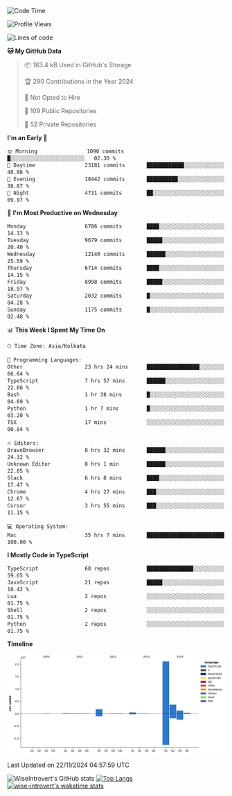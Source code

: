 <!--START_SECTION:waka-->
![Code Time](http://img.shields.io/badge/Code%20Time-1%2C877%20hrs%2048%20mins-blue)

![Profile Views](http://img.shields.io/badge/Profile%20Views-3-blue)

![Lines of code](https://img.shields.io/badge/From%20Hello%20World%20I%27ve%20Written-29.1%20million%20lines%20of%20code-blue)

**🐱 My GitHub Data** 

> 📦 183.4 kB Used in GitHub's Storage 
 > 
> 🏆 290 Contributions in the Year 2024
 > 
> 🚫 Not Opted to Hire
 > 
> 📜 109 Public Repositories 
 > 
> 🔑 52 Private Repositories 
 > 
**I'm an Early 🐤** 

```text
🌞 Morning                1090 commits        █░░░░░░░░░░░░░░░░░░░░░░░░   02.30 % 
🌆 Daytime                23181 commits       ████████████░░░░░░░░░░░░░   48.86 % 
🌃 Evening                18442 commits       ██████████░░░░░░░░░░░░░░░   38.87 % 
🌙 Night                  4731 commits        ██░░░░░░░░░░░░░░░░░░░░░░░   09.97 % 
```
📅 **I'm Most Productive on Wednesday** 

```text
Monday                   6706 commits        ████░░░░░░░░░░░░░░░░░░░░░   14.13 % 
Tuesday                  9679 commits        █████░░░░░░░░░░░░░░░░░░░░   20.40 % 
Wednesday                12140 commits       ██████░░░░░░░░░░░░░░░░░░░   25.59 % 
Thursday                 6714 commits        ████░░░░░░░░░░░░░░░░░░░░░   14.15 % 
Friday                   8998 commits        █████░░░░░░░░░░░░░░░░░░░░   18.97 % 
Saturday                 2032 commits        █░░░░░░░░░░░░░░░░░░░░░░░░   04.28 % 
Sunday                   1175 commits        █░░░░░░░░░░░░░░░░░░░░░░░░   02.48 % 
```


📊 **This Week I Spent My Time On** 

```text
🕑︎ Time Zone: Asia/Kolkata

💬 Programming Languages: 
Other                    23 hrs 24 mins      █████████████████░░░░░░░░   66.64 % 
TypeScript               7 hrs 57 mins       ██████░░░░░░░░░░░░░░░░░░░   22.66 % 
Bash                     1 hr 38 mins        █░░░░░░░░░░░░░░░░░░░░░░░░   04.69 % 
Python                   1 hr 7 mins         █░░░░░░░░░░░░░░░░░░░░░░░░   03.20 % 
TSX                      17 mins             ░░░░░░░░░░░░░░░░░░░░░░░░░   00.84 % 

🔥 Editors: 
BraveBrowser             8 hrs 32 mins       ██████░░░░░░░░░░░░░░░░░░░   24.32 % 
Unknown Editor           8 hrs 1 min         ██████░░░░░░░░░░░░░░░░░░░   22.85 % 
Slack                    6 hrs 8 mins        ████░░░░░░░░░░░░░░░░░░░░░   17.47 % 
Chrome                   4 hrs 27 mins       ███░░░░░░░░░░░░░░░░░░░░░░   12.67 % 
Cursor                   3 hrs 55 mins       ███░░░░░░░░░░░░░░░░░░░░░░   11.15 % 

💻 Operating System: 
Mac                      35 hrs 7 mins       █████████████████████████   100.00 % 
```

**I Mostly Code in TypeScript** 

```text
TypeScript               68 repos            ███████████████░░░░░░░░░░   59.65 % 
JavaScript               21 repos            █████░░░░░░░░░░░░░░░░░░░░   18.42 % 
Lua                      2 repos             ░░░░░░░░░░░░░░░░░░░░░░░░░   01.75 % 
Shell                    2 repos             ░░░░░░░░░░░░░░░░░░░░░░░░░   01.75 % 
Python                   2 repos             ░░░░░░░░░░░░░░░░░░░░░░░░░   01.75 % 
```



**Timeline**

![Lines of Code chart](https://raw.githubusercontent.com/wise-introvert/wise-introvert/master/assets/bar_graph.png)


 Last Updated on 22/11/2024 04:57:59 UTC
<!--END_SECTION:waka-->

![WiseIntrovert's GitHub stats](https://github-readme-stats.vercel.app/api?username=wise-introvert&count_private=true&show_icons=true)
[![Top Langs](https://github-readme-stats.vercel.app/api/top-langs/?username=wise-introvert&langs_count=10)](https://github.com/anuraghazra/github-readme-stats)
[![wise-introvert's wakatime stats](https://github-readme-stats.vercel.app/api/wakatime?username=wiseintrovert)](https://github.com/anuraghazra/github-readme-stats)
